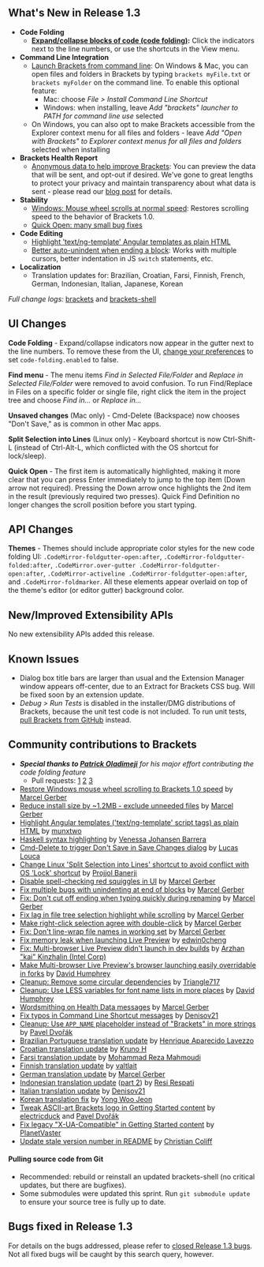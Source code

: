 
What's New in Release 1.3
-------------------------
* **Code Folding**
    * **[Expand/collapse blocks of code (code folding)](https://github.com/adobe/brackets/pull/10792):** Click the indicators next to the line numbers, or use the shortcuts in the View menu.
* **Command Line Integration**
    * [Launch Brackets from command line](https://github.com/adobe/brackets/wiki/Command-Line-Arguments): On Windows & Mac, you can open files and folders in Brackets by typing `brackets myFile.txt` or `brackets myFolder` on the command line. To enable this optional feature:
        - Mac: choose _File > Install Command Line Shortcut_
        - Windows: when installing, leave _Add "brackets" launcher to PATH for command line use_ selected
    * On Windows, you can also opt to make Brackets accessible from the Explorer context menu for all files and folders - leave _Add "Open with Brackets" to Explorer context menus for all files and folders_ selected when installing
* **Brackets Health Report**
    * [Anonymous data to help improve Brackets](https://github.com/adobe/brackets/wiki/Health-Data): You can preview the data that will be sent, and opt-out if desired. We've gone to great lengths to protect your privacy and maintain transparency about what data is sent - please read our [blog post](http://blog.brackets.io/2015/03/27/introducing-brackets-health-report/) for details.
* **Stability**
    * [Windows: Mouse wheel scrolls at normal speed](https://github.com/adobe/brackets/pull/10681): Restores scrolling speed to the behavior of Brackets 1.0.
    * [Quick Open: many small bug fixes](https://github.com/adobe/brackets/pull/7227)
* **Code Editing**
    * [Highlight 'text/ng-template' Angular templates as plain HTML](https://github.com/adobe/brackets/pull/10666)
    * [Better auto-unindent when ending a block](https://github.com/adobe/brackets/pull/9387): Works with multiple cursors, better indentation in JS `switch` statements, etc.
* **Localization**
    * Translation updates for: Brazilian, Croatian, Farsi, Finnish, French, German, Indonesian, Italian, Japanese, Korean


_Full change logs:_ [brackets](https://github.com/adobe/brackets/compare/release-1.2...release-1.3#commits_bucket) and [brackets-shell](https://github.com/adobe/brackets-shell/compare/release-1.2...release-1.3#commits_bucket)


UI Changes
----------
**Code Folding** - Expand/collapse indicators now appear in the gutter next to the line numbers. To remove these from the UI, [change your preferences](https://github.com/adobe/brackets/wiki/How-to-Use-Brackets#preferences) to set `code-folding.enabled` to false.

**Find menu** - The menu items _Find in Selected File/Folder_ and _Replace in Selected File/Folder_ were removed to avoid confusion. To run Find/Replace in Files on a specific folder or single file, right click the item in the project tree and choose _Find in..._ or _Replace in..._

**Unsaved changes** (Mac only) - Cmd-Delete (Backspace) now chooses "Don't Save," as is common in other Mac apps.

**Split Selection into Lines** (Linux only) - Keyboard shortcut is now Ctrl-Shift-L (instead of Ctrl-Alt-L, which conflicted with the OS shortcut for lock/sleep).

**Quick Open** - The first item is automatically highlighted, making it more clear that you can press Enter immediately to jump to the top item (Down arrow not required). Pressing the Down arrow once highlights the 2nd item in the result (previously required two presses). Quick Find Definition no longer changes the scroll position before you start typing.

API Changes
-----------
**Themes** - Themes should include appropriate color styles for the new code folding UI: `.CodeMirror-foldgutter-open:after`, `.CodeMirror-foldgutter-folded:after`, `.CodeMirror.over-gutter .CodeMirror-foldgutter-open:after`, `.CodeMirror-activeline .CodeMirror-foldgutter-open:after`, and `.CodeMirror-foldmarker`. All these elements appear overlaid on top of the theme's editor (or editor gutter) background color.

New/Improved Extensibility APIs
-------------------------------
No new extensibility APIs added this release.


Known Issues
------------
* Dialog box title bars are larger than usual and the Extension Manager window appears off-center, due to an Extract for Brackets CSS bug. Will be fixed soon by an extension update.
* _Debug > Run Tests_ is disabled in the installer/DMG distributions of Brackets, because the unit test code is not included. To run unit tests, [pull Brackets from GitHub](https://github.com/adobe/brackets/wiki/How-to-Hack-on-Brackets#wiki-getcode) instead.


Community contributions to Brackets
-----------------------------------
* _**Special thanks to [Patrick Oladimeji](https://github.com/thehogfather)** for his major effort contributing the code folding feature_
    * Pull requests: [1](https://github.com/adobe/brackets/pull/10792) [2](https://github.com/adobe/brackets/pull/10850) [3](https://github.com/adobe/brackets/pull/10914)
* [Restore Windows mouse wheel scrolling to Brackets 1.0 speed](https://github.com/adobe/brackets/pull/10930) by [Marcel Gerber](https://github.com/MarcelGerber)
* [Reduce install size by ~1.2MB - exclude unneeded files](https://github.com/adobe/brackets/pull/10219) by [Marcel Gerber](https://github.com/MarcelGerber)
* [Highlight Angular templates ('text/ng-template' script tags) as plain HTML](https://github.com/adobe/brackets/pull/10666) by [munxtwo](https://github.com/munxtwo)
* [Haskell syntax highlighting](https://github.com/adobe/brackets/pull/10844) by [Venessa Johansen Barrera](https://github.com/VenessaJohansenBarrera)
* [Cmd-Delete to trigger Don't Save in Save Changes dialog](https://github.com/adobe/brackets/pull/10459) by [Lucas Louca](https://github.com/lucaslouca)
* [Change Linux 'Split Selection into Lines' shortcut to avoid conflict with OS 'Lock' shortcut](https://github.com/adobe/brackets/pull/10742) by [Projjol Banerji](https://github.com/Projjol)
* [Disable spell-checking red squiggles in UI](https://github.com/adobe/brackets/pull/10321) by [Marcel Gerber](https://github.com/MarcelGerber)
* [Fix multiple bugs with unindenting at end of blocks](https://github.com/adobe/brackets/pull/9387) by [Marcel Gerber](https://github.com/MarcelGerber)
* [Fix: Don't cut off ending when typing quickly during renaming](https://github.com/adobe/brackets/pull/10648) by [Marcel Gerber](https://github.com/MarcelGerber)
* [Fix lag in file tree selection highlight while scrolling](https://github.com/adobe/brackets/pull/10689) by [Marcel Gerber](https://github.com/MarcelGerber)
* [Make right-click selection agree with double-click](https://github.com/adobe/brackets/pull/9001) by [Marcel Gerber](https://github.com/MarcelGerber)
* [Fix: Don't line-wrap file names in working set](https://github.com/adobe/brackets/pull/10709) by [Marcel Gerber](https://github.com/MarcelGerber)
* [Fix memory leak when launching Live Preview](https://github.com/adobe/brackets-shell/pull/504) by [edwin0cheng](https://github.com/edwin0cheng)
* [Fix: Multi-browser Live Preview didn't launch in dev builds](https://github.com/adobe/brackets/pull/10267) by [Arzhan "kai" Kinzhalin (Intel Corp)](https://github.com/busykai)
* [Make Multi-browser Live Preview's browser launching easily overridable in forks](https://github.com/adobe/brackets/pull/10558) by [David Humphrey](https://github.com/humphd)
* [Cleanup: Remove some circular dependencies](https://github.com/adobe/brackets/pull/10641) by [Triangle717](https://github.com/le717)
* [Cleanup: Use LESS variables for font name lists in more places](https://github.com/adobe/brackets/pull/10727) by [David Humphrey](https://github.com/humphd)
* [Wordsmithing on Health Data messages](https://github.com/adobe/brackets/pull/10833) by [Marcel Gerber](https://github.com/MarcelGerber)
* [Fix typos in Command Line Shortcut messages](https://github.com/adobe/brackets/pull/10875) by [Denisov21](https://github.com/Denisov21)
* [Cleanup: Use `APP_NAME` placeholder instead of "Brackets" in more strings](https://github.com/adobe/brackets/pull/10800) by [Pavel Dvořák](https://github.com/dvorapa)
* [Brazilian Portuguese translation update](https://github.com/adobe/brackets/pull/10771) by [Henrique Aparecido Lavezzo](https://github.com/Rynaro)
* [Croatian translation update](https://github.com/adobe/brackets/pull/10736) by [Kruno H](https://github.com/diomed)
* [Farsi translation update](https://github.com/adobe/brackets/pull/10254) by [Mohammad Reza Mahmoudi](https://github.com/Rezaaa)
* [Finnish translation update](https://github.com/adobe/brackets/pull/10892) by [valtlait](https://github.com/valtlait)
* [German translation update](https://github.com/adobe/brackets/pull/10925) by [Marcel Gerber](https://github.com/MarcelGerber)
* [Indonesian translation update](https://github.com/adobe/brackets/pull/10713) ([part 2](https://github.com/adobe/brackets/pull/10793)) by [Resi Respati](https://github.com/resir014)
* [Italian translation update](https://github.com/adobe/brackets/pull/10874) by [Denisov21](https://github.com/Denisov21)
* [Korean translation fix](https://github.com/adobe/brackets/pull/10477) by [Yong Woo Jeon](https://github.com/mixed)
* [Tweak ASCII-art Brackets logo in Getting Started content](https://github.com/adobe/brackets/pull/10797) by [electricduck](https://github.com/electricduck) and [Pavel Dvořák](https://github.com/dvorapa)
* [Fix legacy "X-UA-Compatible" in Getting Started content](https://github.com/adobe/brackets/pull/10694) by [PlanetVaster](https://github.com/PlanetVaster)
* [Update stale version number in README](https://github.com/adobe/brackets/pull/10690) by [Christian Coliff](https://github.com/coliff)

#### Pulling source code from Git
* Recommended: rebuild or reinstall an updated brackets-shell (no critical updates, but there are bugfixes).
* Some submodules were updated this sprint. Run `git submodule update` to ensure your source tree is fully up to date.


Bugs fixed in Release 1.3
-------------------------
For details on the bugs addressed, please refer to [closed Release 1.3 bugs](https://github.com/adobe/brackets/issues?q=is%3Aclosed+milestone%3A%22Release+1.3%22). Not all fixed bugs will be caught by this search query, however.